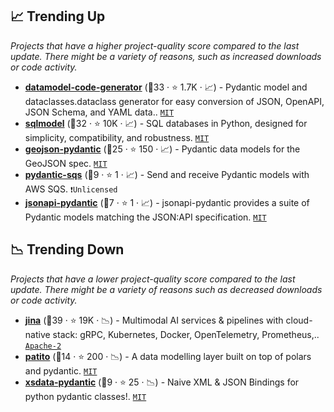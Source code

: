 ## 📈 Trending Up

_Projects that have a higher project-quality score compared to the last update. There might be a variety of reasons, such as increased downloads or code activity._

- <b><a href="https://github.com/koxudaxi/datamodel-code-generator">datamodel-code-generator</a></b> (🥇33 ·  ⭐ 1.7K · 📈) - Pydantic model and dataclasses.dataclass generator for easy conversion of JSON, OpenAPI, JSON Schema, and YAML data.. <code><a href="http://bit.ly/34MBwT8">MIT</a></code>
- <b><a href="https://github.com/tiangolo/sqlmodel">sqlmodel</a></b> (🥇32 ·  ⭐ 10K · 📈) - SQL databases in Python, designed for simplicity, compatibility, and robustness. <code><a href="http://bit.ly/34MBwT8">MIT</a></code>
- <b><a href="https://github.com/developmentseed/geojson-pydantic">geojson-pydantic</a></b> (🥇25 ·  ⭐ 150 · 📈) - Pydantic data models for the GeoJSON spec. <code><a href="http://bit.ly/34MBwT8">MIT</a></code>
- <b><a href="https://github.com/andrewthetechie/pydantic-sqs">pydantic-sqs</a></b> (🥈9 ·  ⭐ 1 · 📈) - Send and receive Pydantic models with AWS SQS. <code>❗Unlicensed</code>
- <b><a href="https://github.com/impocode/jsonapi-pydantic">jsonapi-pydantic</a></b> (🥇7 ·  ⭐ 1 · 📈) - jsonapi-pydantic provides a suite of Pydantic models matching the JSON:API specification. <code><a href="http://bit.ly/34MBwT8">MIT</a></code>

## 📉 Trending Down

_Projects that have a lower project-quality score compared to the last update. There might be a variety of reasons such as decreased downloads or code activity._

- <b><a href="https://github.com/jina-ai/jina">jina</a></b> (🥇39 ·  ⭐ 19K · 📉) - Multimodal AI services & pipelines with cloud-native stack: gRPC, Kubernetes, Docker, OpenTelemetry, Prometheus,.. <code><a href="http://bit.ly/3nYMfla">Apache-2</a></code>
- <b><a href="https://github.com/kolonialno/patito">patito</a></b> (🥇14 ·  ⭐ 200 · 📉) - A data modelling layer built on top of polars and pydantic. <code><a href="http://bit.ly/34MBwT8">MIT</a></code>
- <b><a href="https://github.com/tefra/xsdata-pydantic">xsdata-pydantic</a></b> (🥉9 ·  ⭐ 25 · 📉) - Naive XML & JSON Bindings for python pydantic classes!. <code><a href="http://bit.ly/34MBwT8">MIT</a></code>

